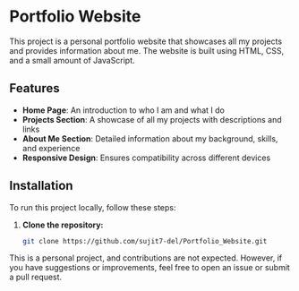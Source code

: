 # Portfolio Website

This project is a personal portfolio website that showcases all my projects and provides information about me. The website is built using HTML, CSS, and a small amount of JavaScript.

## Features

- **Home Page**: An introduction to who I am and what I do
- **Projects Section**: A showcase of all my projects with descriptions and links
- **About Me Section**: Detailed information about my background, skills, and experience
- **Responsive Design**: Ensures compatibility across different devices

## Installation

To run this project locally, follow these steps:

1. **Clone the repository:**
   ```bash
   git clone https://github.com/sujit7-del/Portfolio_Website.git

This is a personal project, and contributions are not expected. However, 
if you have suggestions or improvements, feel free to open an issue or 
submit a pull request.

